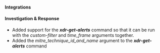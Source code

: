 
#### Integrations
#### Investigation & Response
- Added support for the ***xdr-get-alerts*** command so that it can be run with the *custom-filter* and *time_frame* arguments together.
- Added the *mitre_technique_id_and_name* argument to the ***xdr-get-alerts*** command
